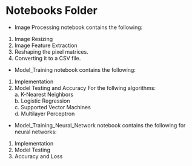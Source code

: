 # Notebooks Folder

- Image Processing notebook contains the following:
 1. Image Resizing
 2. Image Feature Extraction
 3. Reshaping the pixel matrices.
 4. Converting it to a CSV file.

- Model_Training notebook contains the following:
 1. Implementation
 2. Model Testing and Accuracy
 For the follwing algorithms:  
  a. K-Nearest Neighbors  
  b. Logistic Regression  
  c. Supported Vector Machines  
  d. Multilayer Perceptron  
 
- Model_Training_Neural_Network notebook contains the following for neural networks:
 1. Implementation
 2. Model Testing
 3. Accuracy and Loss    
 

